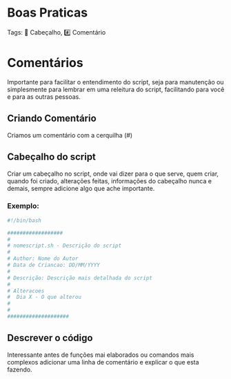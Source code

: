 # Boas Praticas

Tags:  💬 Cabeçalho, #️⃣ Comentário

# Comentários

Importante para facilitar o entendimento do script, seja para manutenção ou simplesmente para lembrar em uma releitura do script, facilitando para você e para as outras pessoas.

## Criando Comentário

Criamos um comentário com a cerquilha (#) 

## Cabeçalho do script

Criar um cabeçalho no script, onde vai dizer para o que serve, quem criar, quando foi criado, alterações feitas, informações do cabeçalho nunca e demais, sempre adicione algo que ache importante.

### Exemplo:

```bash
#!/bin/bash

##################
#
# nomescript.sh - Descrição do script
#
# Author: Nome do Autor
# Data de Criancao: DD/MM/YYYY
#
# Descrição: Descrição mais detalhada do script
#
# Alteracoes
#  Dia X - O que alterou
#
#
####################
```

## Descrever o código

Interessante antes de funções mai elaborados ou comandos mais complexos adicionar uma linha de comentário e explicar o que esta fazendo.